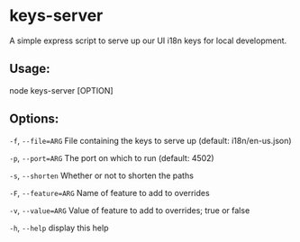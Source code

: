 # keys-server
A simple express script to serve up our UI i18n keys for local development.

## Usage:
node keys-server [OPTION]

## Options:
`-f`, `--file=ARG`    File containing the keys to serve up (default: i18n/en-us.json)

`-p`, `--port=ARG`    The port on which to run             (default: 4502)

`-s`, `--shorten`     Whether or not to shorten the paths

`-F`, `--feature=ARG` Name of feature to add to overrides

`-v`, `--value=ARG`   Value of feature to add to overrides; true or false

`-h`, `--help`     display this help
